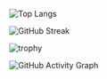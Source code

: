![Top Langs](https://github-readme-stats.vercel.app/api/top-langs/?username=laarossi&layout=compact&theme=dark)

![GitHub Streak](https://streak-stats.demolab.com?user=laarossi&theme=dark&hide_border=true)

![trophy](https://github-profile-trophy.vercel.app/?username=laarossi&theme=tokyonight&margin-w=15&margin-h=15)

![GitHub Activity Graph](https://github-readme-activity-graph.vercel.app/graph?username=laarossi&theme=tokyo-night)
